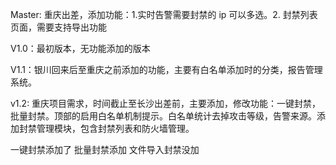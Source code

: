 Master: 重庆出差，添加功能：1.实时告警需要封禁的 ip 可以多选。2. 封禁列表页面，需要支持导出功能

V1.0：最初版本，无功能添加的版本

V1.1：银川回来后至重庆之前添加的功能，主要有白名单添加时的分类，报告管理系统。

v1.2: 重庆项目需求，时间截止至长沙出差前，主要添加，修改功能：一键封禁，批量封禁。顶部的启用白名单机制提示。白名单统计去掉攻击等级，告警来源。添加封禁管理模块，包含封禁列表和防火墙管理。

一键封禁添加了
批量封禁添加
文件导入封禁没加
